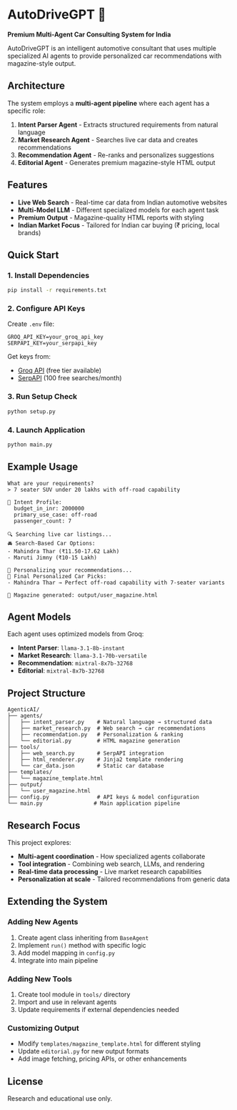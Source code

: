 # AutoDriveGPT 🚗

**Premium Multi-Agent Car Consulting System for India**

AutoDriveGPT is an intelligent automotive consultant that uses multiple specialized AI agents to provide personalized car recommendations with magazine-style output.

## Architecture

The system employs a **multi-agent pipeline** where each agent has a specific role:

1. **Intent Parser Agent** - Extracts structured requirements from natural language
2. **Market Research Agent** - Searches live car data and creates recommendations  
3. **Recommendation Agent** - Re-ranks and personalizes suggestions
4. **Editorial Agent** - Generates premium magazine-style HTML output

## Features

- **Live Web Search** - Real-time car data from Indian automotive websites
- **Multi-Model LLM** - Different specialized models for each agent task
- **Premium Output** - Magazine-quality HTML reports with styling
- **Indian Market Focus** - Tailored for Indian car buying (₹ pricing, local brands)

## Quick Start

### 1. Install Dependencies
```bash
pip install -r requirements.txt
```

### 2. Configure API Keys
Create `.env` file:
```env
GROQ_API_KEY=your_groq_api_key
SERPAPI_KEY=your_serpapi_key
```

Get keys from:
- [Groq API](https://console.groq.com/keys) (free tier available)
- [SerpAPI](https://serpapi.com/dashboard) (100 free searches/month)

### 3. Run Setup Check
```bash
python setup.py
```

### 4. Launch Application
```bash
python main.py
```

## Example Usage

```
What are your requirements? 
> 7 seater SUV under 20 lakhs with off-road capability

🧠 Intent Profile:
  budget_in_inr: 2000000
  primary_use_case: off-road
  passenger_count: 7
  
🔍 Searching live car listings...
🚘 Search-Based Car Options:
- Mahindra Thar (₹11.50-17.62 Lakh)
- Maruti Jimny (₹10-15 Lakh)

🤖 Personalizing your recommendations...
🏁 Final Personalized Car Picks:
- Mahindra Thar → Perfect off-road capability with 7-seater variants

📰 Magazine generated: output/user_magazine.html
```

## Agent Models

Each agent uses optimized models from Groq:

- **Intent Parser**: `llama-3.1-8b-instant`
- **Market Research**: `llama-3.1-70b-versatile` 
- **Recommendation**: `mixtral-8x7b-32768`
- **Editorial**: `mixtral-8x7b-32768`

## Project Structure

```
AgenticAI/
├── agents/
│   ├── intent_parser.py    # Natural language → structured data
│   ├── market_research.py  # Web search → car recommendations
│   ├── recommendation.py   # Personalization & ranking
│   └── editorial.py        # HTML magazine generation
├── tools/
│   ├── web_search.py       # SerpAPI integration
│   ├── html_renderer.py    # Jinja2 template rendering
│   └── car_data.json       # Static car database
├── templates/
│   └── magazine_template.html
├── output/
│   └── user_magazine.html
├── config.py               # API keys & model configuration
└── main.py                # Main application pipeline
```

## Research Focus

This project explores:

- **Multi-agent coordination** - How specialized agents collaborate
- **Tool integration** - Combining web search, LLMs, and rendering
- **Real-time data processing** - Live market research capabilities
- **Personalization at scale** - Tailored recommendations from generic data

## Extending the System

### Adding New Agents
1. Create agent class inheriting from `BaseAgent`
2. Implement `run()` method with specific logic
3. Add model mapping in `config.py`
4. Integrate into main pipeline

### Adding New Tools
1. Create tool module in `tools/` directory
2. Import and use in relevant agents
3. Update requirements if external dependencies needed

### Customizing Output
- Modify `templates/magazine_template.html` for different styling
- Update `editorial.py` for new output formats
- Add image fetching, pricing APIs, or other enhancements

## License

Research and educational use only.
